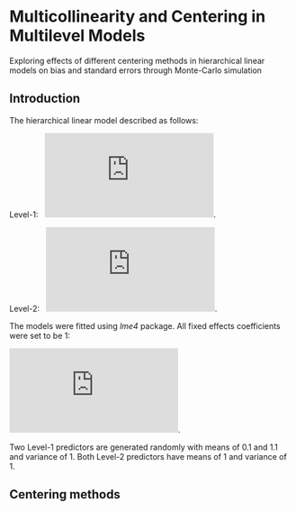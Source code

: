 # Multicollinearity and Centering in Multilevel Models
Exploring effects of different centering methods in hierarchical linear models on bias and standard errors through Monte-Carlo simulation

## Introduction

The hierarchical linear model described as follows:  

Level-1:&nbsp;&nbsp;&nbsp;![equation](https://latex.codecogs.com/gif.latex?Y_%7Bij%7D%20%3D%20%5Cbeta_%7B0j%7D%20&plus;%20%5Cbeta_%7B1j%7DX_1_%7Bij%7D%20&plus;%20%5Cbeta_%7B2j%7DX_2_%7Bij%7D&plus;%5Cepsilon_%7Bij%7D). 

Level-2:&nbsp;&nbsp;&nbsp;![equation](https://latex.codecogs.com/gif.latex?%5C%5C%5Cbeta_%7B0j%7D%20%3D%20%5Cgamma_%7B00%7D&plus;%5Cgamma_%7B01%7DW_%7B1j%7D&plus;%5Cgamma_%7B02%7DW_%7B2j%7D%20%5C%5C%5Cbeta_%7B1j%7D%20%3D%20%5Cgamma_%7B10%7D&plus;%5Cgamma_%7B11%7DW_%7B1j%7D&plus;%5Cgamma_%7B12%7DW_%7B2j%7D%20%5C%5C%5Cbeta_%7B2j%7D%20%3D%20%5Cgamma_%7B20%7D&plus;%5Cgamma_%7B21%7DW_%7B1j%7D&plus;%5Cgamma_%7B22%7DW_%7B2j%7D). 

  
  
The models were fitted using *lme4* package. All fixed effects coefficients were set to be 1:  
  
  
![equation](https://latex.codecogs.com/gif.latex?%5Cgamma_%7B00%7D%3D%5Cgamma_%7B01%7D%3D%5Cgamma_%7B02%7D%3D%5Cgamma_%7B10%7D%3D%5Cgamma_%7B11%7D%3D%5Cgamma_%7B12%7D%3D%5Cgamma_%7B20%7D%3D%5Cgamma_%7B21%7D%3D%5Cgamma_%7B22%7D%3D1).  
  

Two Level-1 predictors are generated randomly with means of 0.1 and 1.1 and variance of 1. Both Level-2 predictors have means of 1 and variance of 1.  

## Centering methods ##


